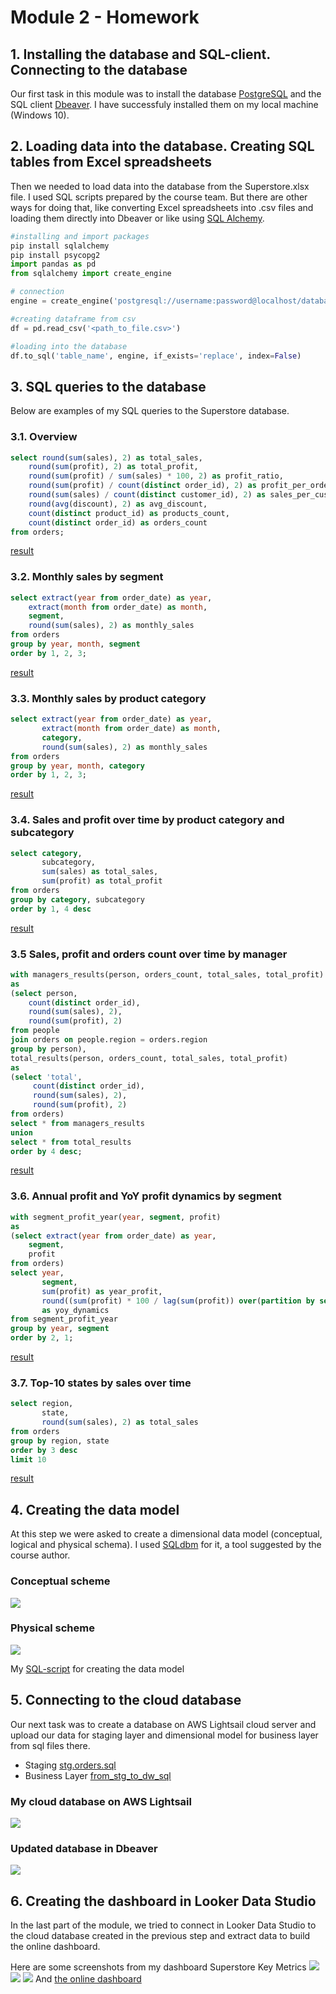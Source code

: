 # Module 2 - Homework

## 1. Installing the database and SQL-client. Connecting to the database

Our first task in this module was to install the database [PostgreSQL](https://www.postgresql.org/) and the SQL client [Dbeaver](https://dbeaver.io/). I have sucсessfuly installed them on my local machine (Windows 10).

## 2. Loading data into the database. Creating SQL tables from Excel spreadsheets

Then we needed to load data into the database from the Superstore.xlsx file. I used SQL scripts prepared by the course team. But there are other ways for doing that, like converting Excel spreadsheets into .csv files and loading them directly into Dbeaver or like using [SQL Alchemy](https://www.sqlalchemy.org/).

```python
#installing and import packages
pip install sqlalchemy
pip install psycopg2
import pandas as pd 
from sqlalchemy import create_engine

# connection
engine = create_engine('postgresql://username:password@localhost/database_name')

#creating dataframe from csv
df = pd.read_csv('<path_to_file.csv>')

#loading into the database
df.to_sql('table_name', engine, if_exists='replace', index=False)
```
## 3. SQL queries to the database

Below are examples of my SQL queries to the Superstore database.

### 3.1. Overview
```sql
select round(sum(sales), 2) as total_sales,
	round(sum(profit), 2) as total_profit,
	round(sum(profit) / sum(sales) * 100, 2) as profit_ratio,
	round(sum(profit) / count(distinct order_id), 2) as profit_per_order,
	round(sum(sales) / count(distinct customer_id), 2) as sales_per_customer,
	round(avg(discount), 2) as avg_discount,
	count(distinct product_id) as products_count,	
	count(distinct order_id) as orders_count
from orders;
```
[result](https://github.com/eskapandr/DataLearn/blob/591cfd6a561d8e1bb2989c64615bc713ff6480dc/DE-101/Module02/images/sql_querie_1.png)

### 3.2. Monthly sales by segment
```sql
select extract(year from order_date) as year,
	extract(month from order_date) as month,
	segment,
	round(sum(sales), 2) as monthly_sales
from orders
group by year, month, segment
order by 1, 2, 3;
```
[result](https://github.com/eskapandr/DataLearn/blob/591cfd6a561d8e1bb2989c64615bc713ff6480dc/DE-101/Module02/images/sql_querie_2.png)

### 3.3. Monthly sales by product category
```sql
select extract(year from order_date) as year,
       extract(month from order_date) as month,
       category,
       round(sum(sales), 2) as monthly_sales
from orders
group by year, month, category 
order by 1, 2, 3;
```
[result](https://github.com/eskapandr/DataLearn/blob/591cfd6a561d8e1bb2989c64615bc713ff6480dc/DE-101/Module02/images/sql_querie_3.png)

### 3.4. Sales and profit over time by product category and subcategory
```sql
select category, 
       subcategory, 
       sum(sales) as total_sales, 
       sum(profit) as total_profit
from orders
group by category, subcategory
order by 1, 4 desc
```
[result](https://github.com/eskapandr/DataLearn/blob/591cfd6a561d8e1bb2989c64615bc713ff6480dc/DE-101/Module02/images/sql_querie_4.png)

### 3.5 Sales, profit and orders count over time by manager
```sql
with managers_results(person, orders_count, total_sales, total_profit) 
as
(select person, 
	count(distinct order_id), 
	round(sum(sales), 2), 
	round(sum(profit), 2)
from people
join orders on people.region = orders.region 
group by person),
total_results(person, orders_count, total_sales, total_profit) 
as
(select 'total', 
	 count(distinct order_id), 
	 round(sum(sales), 2), 
	 round(sum(profit), 2)
from orders)
select * from managers_results
union
select * from total_results
order by 4 desc;
```
[result](https://github.com/eskapandr/DataLearn/blob/591cfd6a561d8e1bb2989c64615bc713ff6480dc/DE-101/Module02/images/sql_querie_5.png)

### 3.6. Annual profit and YoY profit dynamics by segment
```sql
with segment_profit_year(year, segment, profit)
as
(select extract(year from order_date) as year, 
	segment, 
	profit
from orders)
select year, 
       segment, 
       sum(profit) as year_profit, 
       round((sum(profit) * 100 / lag(sum(profit)) over(partition by segment order by year) ) - 100, 2) 
       as yoy_dynamics
from segment_profit_year
group by year, segment 
order by 2, 1; 
```
[result](https://github.com/eskapandr/DataLearn/blob/591cfd6a561d8e1bb2989c64615bc713ff6480dc/DE-101/Module02/images/sql_querie_6.png)

### 3.7. Top-10 states by sales over time
```sql
select region, 
       state, 
       round(sum(sales), 2) as total_sales
from orders
group by region, state
order by 3 desc
limit 10
```
[result](https://github.com/eskapandr/DataLearn/blob/591cfd6a561d8e1bb2989c64615bc713ff6480dc/DE-101/Module02/images/sql_querie_7.png)

## 4. Creating the data model 

At this step we were asked to create a dimensional data model (conceptual, logical and physical schema). I used [SQLdbm](https://app.sqldbm.com/) for it, a tool suggested by the course author.

### Conceptual scheme

![](images/conceptual_scheme.png)

### Physical scheme

![](images/physical_scheme.png)

My [SQL-script](https://github.com/eskapandr/DataLearn/blob/a843751eaed6ac9e4a8b2a17b30ec55e2bf03147/DE-101/Module02/scripts/supersales_db.sql) for creating the data model

## 5. Connecting to the cloud database

Our next task was to create a database on AWS Lightsail cloud server and upload our data for staging layer and dimensional model for business layer from sql files there.
- Staging [stg.orders.sql](https://github.com/Data-Learn/data-engineering/blob/03f51ea85791fb1d6a86659bba3040db0b98471b/DE-101%20Modules/Module02/DE%20-%20101%20Lab%202.1/stg.orders.sql)
- Business Layer [from_stg_to_dw_sql](https://github.com/Data-Learn/data-engineering/blob/03f51ea85791fb1d6a86659bba3040db0b98471b/DE-101%20Modules/Module02/DE%20-%20101%20Lab%202.1/from_stg_to_dw.sql)

### My cloud database on AWS Lightsail
![](images/db_lightsail.png)

### Updated database in Dbeaver
![](images/aws_db_connection.png)

## 6. Creating the dashboard in Looker Data Studio

In the last part of the module, we tried to connect in Looker Data Studio to the cloud database created in the previous step and extract data to build the online dashboard.

Here are some screenshots from my dashboard Superstore Key Metrics
![](images/dashboard_1.png)
![](images/dashboard_2.png)
![](images/dashboard_3.png)
And [the online dashboard](https://lookerstudio.google.com/s/lzI2Dc-IdPk)